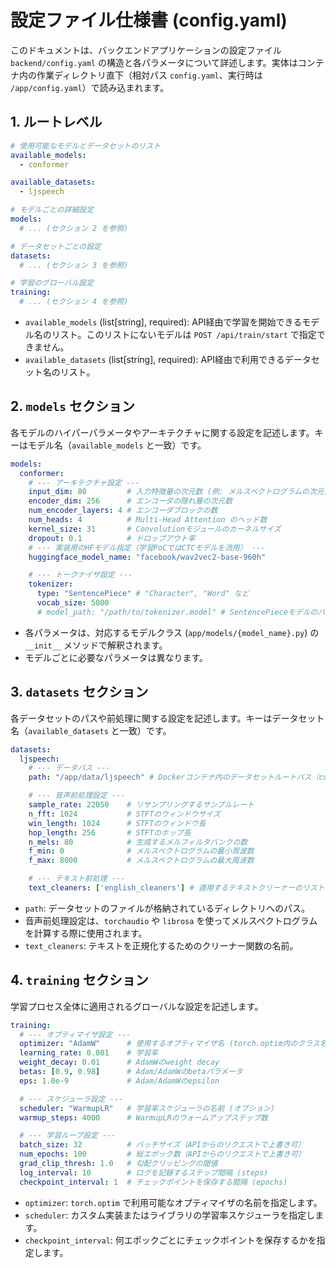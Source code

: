 # 設定ファイル仕様書 (config.yaml)

このドキュメントは、バックエンドアプリケーションの設定ファイル `backend/config.yaml` の構造と各パラメータについて詳述します。実体はコンテナ内の作業ディレクトリ直下（相対パス `config.yaml`、実行時は `/app/config.yaml`）で読み込まれます。

## 1. ルートレベル

```yaml
# 使用可能なモデルとデータセットのリスト
available_models:
  - conformer

available_datasets:
  - ljspeech

# モデルごとの詳細設定
models:
  # ... (セクション 2 を参照)

# データセットごとの設定
datasets:
  # ... (セクション 3 を参照)

# 学習のグローバル設定
training:
  # ... (セクション 4 を参照)
```

-   `available_models` (list[string], required): API経由で学習を開始できるモデル名のリスト。このリストにないモデルは `POST /api/train/start` で指定できません。
-   `available_datasets` (list[string], required): API経由で利用できるデータセット名のリスト。

## 2. `models` セクション

各モデルのハイパーパラメータやアーキテクチャに関する設定を記述します。キーはモデル名（`available_models` と一致）です。

```yaml
models:
  conformer:
    # --- アーキテクチャ設定 ---
    input_dim: 80         # 入力特徴量の次元数 (例: メルスペクトログラムの次元)
    encoder_dim: 256      # エンコーダの隠れ層の次元数
    num_encoder_layers: 4 # エンコーダブロックの数
    num_heads: 4          # Multi-Head Attention のヘッド数
    kernel_size: 31       # Convolutionモジュールのカーネルサイズ
    dropout: 0.1          # ドロップアウト率
    # --- 実装用のHFモデル指定（学習PoCではCTCモデルを流用） ---
    huggingface_model_name: "facebook/wav2vec2-base-960h"

    # --- トークナイザ設定 ---
    tokenizer:
      type: "SentencePiece" # "Character", "Word" など
      vocab_size: 5000
      # model_path: "/path/to/tokenizer.model" # SentencePieceモデルのパス（任意）
```

-   各パラメータは、対応するモデルクラス (`app/models/{model_name}.py`) の `__init__` メソッドで解釈されます。
-   モデルごとに必要なパラメータは異なります。

## 3. `datasets` セクション

各データセットのパスや前処理に関する設定を記述します。キーはデータセット名（`available_datasets` と一致）です。

```yaml
datasets:
  ljspeech:
    # --- データパス ---
    path: "/app/data/ljspeech" # Dockerコンテナ内のデータセットルートパス（composeで ./data を /app/data にマウント）

    # --- 音声前処理設定 ---
    sample_rate: 22050    # リサンプリングするサンプルレート
    n_fft: 1024           # STFTのウィンドウサイズ
    win_length: 1024      # STFTのウィンドウ長
    hop_length: 256       # STFTのホップ長
    n_mels: 80            # 生成するメルフィルタバンクの数
    f_min: 0              # メルスペクトログラムの最小周波数
    f_max: 8000           # メルスペクトログラムの最大周波数

    # --- テキスト前処理 ---
    text_cleaners: ['english_cleaners'] # 適用するテキストクリーナーのリスト
```

-   `path`: データセットのファイルが格納されているディレクトリへのパス。
-   音声前処理設定は、`torchaudio` や `librosa` を使ってメルスペクトログラムを計算する際に使用されます。
-   `text_cleaners`: テキストを正規化するためのクリーナー関数の名前。

## 4. `training` セクション

学習プロセス全体に適用されるグローバルな設定を記述します。

```yaml
training:
  # --- オプティマイザ設定 ---
  optimizer: "AdamW"      # 使用するオプティマイザ名 (torch.optim内のクラス名)
  learning_rate: 0.001    # 学習率
  weight_decay: 0.01      # AdamWのweight decay
  betas: [0.9, 0.98]      # Adam/AdamWのbetaパラメータ
  eps: 1.0e-9             # Adam/AdamWのepsilon

  # --- スケジューラ設定 ---
  scheduler: "WarmupLR"   # 学習率スケジューラの名前 (オプション)
  warmup_steps: 4000      # WarmupLRのウォームアップステップ数

  # --- 学習ループ設定 ---
  batch_size: 32          # バッチサイズ（APIからのリクエストで上書き可）
  num_epochs: 100         # 総エポック数（APIからのリクエストで上書き可）
  grad_clip_thresh: 1.0   # 勾配クリッピングの閾値
  log_interval: 10        # ログを記録するステップ間隔 (steps)
  checkpoint_interval: 1  # チェックポイントを保存する間隔 (epochs)
```

-   `optimizer`: `torch.optim` で利用可能なオプティマイザの名前を指定します。
-   `scheduler`: カスタム実装またはライブラリの学習率スケジューラを指定します。
-   `checkpoint_interval`: 何エポックごとにチェックポイントを保存するかを指定します。
